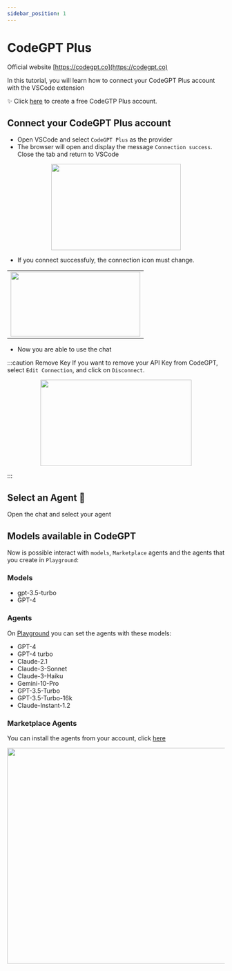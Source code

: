 ```yaml
---
sidebar_position: 1
---
```


# CodeGPT Plus

Official website [https://codegpt.co](https://codegpt.co)

In this tutorial, you will learn how to connect your CodeGPT Plus account with the VSCode extension

✨ Click [here](https://app.codegpt.co/) to create a free CodeGTP Plus account.

## Connect your CodeGPT Plus account

- Open VSCode and select `CodeGPT Plus` as the provider
- The browser will open and display the message `Connection success`. Close the tab and return to VSCode
<p align="center">
      <img width="300" height="200" src="https://github.com/davila7/code-gpt-docs/assets/37567214/eade09c8-ea37-47a6-8d9d-9e550b8058e4" />
</p>

- If you connect successfuly, the connection icon must change.
<table>
  <tr>
    <td align="center">
      <img width="300" height="150" src="https://github.com/davila7/code-gpt-docs/assets/37567214/332c1475-10cb-4f9f-b90a-6f1f2aecd203" />
    </td>
  </tr>
</table>

- Now you are able to use the chat

:::caution Remove Key
If you want to remove your API Key from CodeGPT, select `Edit Connection`, and click on `Disconnect`.

<p align="center">
      <img width="350" height="200" src="https://github.com/davila7/code-gpt-docs/assets/37567214/42bbe2b4-2b4c-4fc5-9911-0d6cc46179c7" />
</p>

:::

## Select an Agent 🤖

Open the chat and select your agent

## Models available in CodeGPT
Now is possible interact with `models`, `Marketplace` agents and the agents that you create in `Playground`:

### Models
- gpt-3.5-turbo
- GPT-4
### Agents
On [Playground](https://app.codegpt.co/en) you can set the agents with these models:
- GPT-4
- GPT-4 turbo
- Claude-2.1
- Claude-3-Sonnet
- Claude-3-Haiku
- Gemini-10-Pro
- GPT-3.5-Turbo
- GPT-3.5-Turbo-16k
- Claude-Instant-1.2

### Marketplace Agents
You can install the agents from your account, click [here](https://app.codegpt.co/en/marketplace)

<img width="650" height="500" alt="" src="https://github.com/davila7/code-gpt-docs/assets/6216945/6dd16f48-c8da-4e23-94b6-6f63e23eb5e1">

